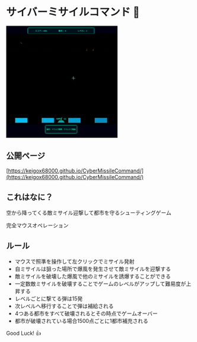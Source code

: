 # サイバーミサイルコマンド 🚀
<img src="cmc.gif" alt="screenshot" width="300">

##   公開ページ
 [https://keigox68000.github.io/CyberMissileCommand/](https://keigox68000.github.io/CyberMissileCommand/)

## これはなに？

 空から降ってくる敵ミサイル迎撃して都市を守るシューティングゲーム
 
 完全マウスオペレーション

## ルール

- マウスで照準を操作して左クリックでミサイル発射
- 自ミサイルは狙った場所で爆風を発生させて敵ミサイルを迎撃する
- 敵ミサイルを破壊した爆風で他のミサイルを誘爆することができる
- 一定数敵ミサイルを破壊することでゲームのレベルがアップして難易度が上昇する
- レベルごとに撃てる弾は15発
- 次レベルへ移行することで弾は補給される
- 4つある都市をすべて破壊されるとその時点でゲームオーバー
- 都市が破壊されている場合1500点ごとに1都市補充される

Good Luck! 👍